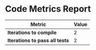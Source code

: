 # Code Metrics Report

| Metric                          | Value     |
|---------------------------------|-----------|
| **Iterations to  compile**      | 2         |
| **Iterations to pass all tests**| 2       |

